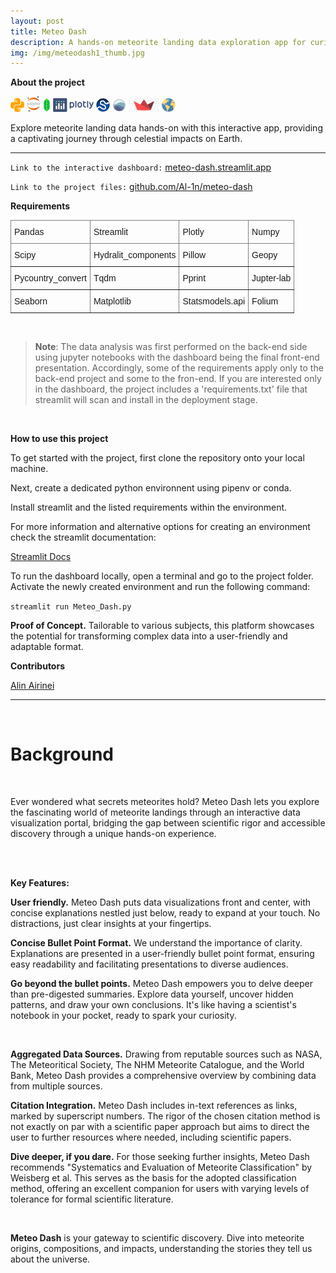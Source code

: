 ```yaml
---
layout: post
title: Meteo Dash
description: A hands-on meteorite landing data exploration app for curious minds.
img: /img/meteodash1_thumb.jpg
---
```


**About the project**

![](/img/python_icon.png) ![](/img/jupyter_icon.png) ![](/img/folium_logo.png) ![](/img/plotly_icon.png) ![](/img/scipy.png) ![](/img/seaborn.png) ![](/img/streamlit.png) ![](/img/geopy.png)

Explore meteorite landing data hands-on with this interactive app, providing a captivating journey through celestial impacts on Earth.

---

`Link to the interactive dashboard:` <a href="https://meteo-dash.streamlit.app">meteo-dash.streamlit.app</a> 

`Link to the project files:` <a href="https://github.com/Al-1n/meteo-dash">github.com/Al-1n/meteo-dash</a> 

**Requirements**

 <style type="text/css">
.tg  {border-collapse:collapse;border-spacing:0;}
.tg td{border-color:black;border-style:solid;border-width:1px;font-family:Arial, sans-serif;font-size:14px;
  overflow:hidden;padding:10px 5px;word-break:normal;}
.tg th{border-color:black;border-style:solid;border-width:1px;font-family:Arial, sans-serif;font-size:14px;
  font-weight:normal;overflow:hidden;padding:10px 5px;word-break:normal;}
.tg .tg-0pky{border-color:inherit;text-align:left;vertical-align:top}
</style>
<table class="tg">
<thead>
  <tr>
    <th class="tg-0pky">Pandas</th>
    <th class="tg-0pky">Streamlit</th>
    <th class="tg-0pky">Plotly</th> 
    <th class="tg-0pky">Numpy</th>    
  </tr>
</thead>
<tbody>
  <tr>
    <td class="tg-0pky">Scipy</td>
    <td class="tg-0pky">Hydralit_components</td>
    <td class="tg-0pky">Pillow</td> 
    <th class="tg-0pky">Geopy</th>    
  </tr>
  <tr>
    <th class="tg-0pky">Pycountry_convert</th> 
    <td class="tg-0pky">Tqdm</td>
    <td class="tg-0pky">Pprint</td>
    <td class="tg-0pky">Jupter-lab</td>    
  </tr>
  <tr>
    <th class="tg-0pky">Seaborn</th> 
    <td class="tg-0pky">Matplotlib</td>
    <td class="tg-0pky">Statsmodels.api</td>
    <td class="tg-0pky">Folium</td>    
  </tr>
</tbody>
</table>
      
<br/>

> **Note**: The data analysis was first performed on the back-end side using jupyter notebooks with the dashboard being the final front-end presentation. Accordingly, some of the requirements apply only to the back-end project and some to the fron-end. If you are interested only in the dashboard, the project includes a 'requirements.txt' file that streamlit will scan and install in the deployment stage. 

<br/>

**How to use this project**

To get started with the project, first clone the repository onto your local machine.

Next, create a dedicated python environnent using pipenv or conda.

Install streamlit and the listed requirements within the environment.

For more information and alternative options for creating an environment check the streamlit documentation: 

<a href="https://docs.streamlit.io/get-started">Streamlit Docs</a>

To run the dashboard locally, open a terminal and go to the project folder. Activate the newly created environment and run the following command:

 `streamlit run Meteo_Dash.py`

**Proof of Concept.**  Tailorable to various subjects, this platform showcases the potential for transforming complex data into a user-friendly and adaptable format. 

**Contributors**

<a href="https://www.linkedin.com/in/alin-airinei/">Alin Airinei</a>

---

<br/>

# Background
<br/>  

Ever wondered what secrets meteorites hold? Meteo Dash lets you explore the fascinating world of meteorite landings through an interactive data visualization portal, bridging the gap between scientific rigor and accessible discovery through a unique hands-on experience.

<div class="img_row">
	<img class="col one" src="{{ site.baseurl }}/img/md1.png" alt="" title="meteo-dash1"/>
	<img class="col one" src="{{ site.baseurl }}/img/md2.png" alt="" title="meteo-dash2"/>	
</div>

<div class="img_row">
	<img class="col one" src="{{ site.baseurl }}/img/md3.png" alt="" title="meteo-dash3"/>
	<img class="col one" src="{{ site.baseurl }}/img/md4.png" alt="" title="meteo-dash4"/>	
</div>


**Key Features:**

**User friendly.** Meteo Dash puts data visualizations front and center, with concise explanations nestled just below, ready to expand at your touch. No distractions, just clear insights at your fingertips. 

**Concise Bullet Point Format.** We understand the importance of clarity. Explanations are presented in a user-friendly bullet point format, ensuring easy readability and facilitating presentations to diverse audiences. 

**Go beyond the bullet points.** Meteo Dash empowers you to delve deeper than pre-digested summaries. Explore data yourself, uncover hidden patterns, and draw your own conclusions. It's like having a scientist's notebook in your pocket, ready to spark your curiosity.

<div class="img_row">
	<img class="col one" src="{{ site.baseurl }}/img/md3.png" alt="" title="meteo-dash3"/>
	<img class="col one" src="{{ site.baseurl }}/img/md4.png" alt="" title="meteo-dash4"/>	
</div>

**Aggregated Data Sources.** Drawing from reputable sources such as NASA, The Meteoritical Society, The NHM Meteorite Catalogue, and the World Bank, Meteo Dash provides a comprehensive overview by combining data from multiple sources.

**Citation Integration.** Meteo Dash includes in-text references as links, marked by superscript numbers. The rigor of the chosen citation method is not exactly on par with a scientific paper approach but aims to direct the user to further resources where needed, including scientific papers. 

**Dive deeper, if you dare.** For those seeking further insights, Meteo Dash recommends "Systematics and Evaluation of Meteorite Classification" by Weisberg et al. This serves as the basis for the adopted classification method, offering an excellent companion for users with varying levels of tolerance for formal scientific literature.

<div class="img_row">
	<img class="col one" src="{{ site.baseurl }}/img/md5.png" alt="" title="meteo-dash5"/>
	<img class="col one" src="{{ site.baseurl }}/img/md6.png" alt="" title="meteo-dash6"/>	
</div>

**Meteo Dash** is your gateway to scientific discovery. Dive into meteorite origins, compositions, and impacts, understanding the stories they tell us about the universe.







